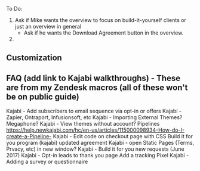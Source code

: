 To Do:
1. Ask if Mike wants the overview to focus on build-it-yourself clients or just an overview in general 
	- Ask if he wants the Download Agreement button in the overview.
2. 

<!-- ## Overview


## Kajabi Basics

### Step One - Getting Started
https://help.newkajabi.com/hc/en-us/articles/115002751447-Step-1-Getting-Started

### Step Two - Creating Your First Landing Page
https://help.newkajabi.com/hc/en-us/articles/115002752147-Step-2-Creating-Your-First-Landing-Page

### Step Three - Creating Your First Product or Course
https://help.newkajabi.com/hc/en-us/articles/115002752307-Step-3-Creating-Your-First-Product-or-Course

### Step Four - Sell Your First Product or Course
https://help.newkajabi.com/hc/en-us/articles/115002752347-Step-4-Sell-Your-First-Product-or-Course

### Step Five - Setting Up Your First Site
https://help.newkajabi.com/hc/en-us/articles/115002752367-Step-5-Setting-Up-Your-First-Site -->


<!-- ## Payment System
Options to Connect Stripe account
How to Create a Stripe Account to connect to Kajabi
Kajabi - Use PayPal for payments/Sales (not finished)
Stripe, Kajabi - How can I get an email when a payment goes through? -->

<!-- ## Domain Forwarding
Kajabi - Complete steps to forwarding a domain from Go Daddy to Kajab
 -->

## Customization

<!-- Items needed for email (contact address for broadcast footers, small transparent logo around 150px for top of emails (optional), ) -->



<!-- View User theme examples https://newkajabi.com/heroes.html -->

<!-- Remove Powered by Kajabi -->


<!-- ## Calender Integration
Kajabi - How to embed Calendly calendar -->


## FAQ (add link to Kajabi walkthroughs) - These are from my Zendesk macros (all of these won't be on public guide)
Kajabi - Add subscribers to email sequence via opt-in or offers
Kajabi - Zapier, Ontraport, Infusionsoft, etc
Kajabi - Importing External Themes? Megaphone?
Kajabi - View themes without account?
Pipelines https://help.newkajabi.com/hc/en-us/articles/115000098934-How-do-I-create-a-Pipeline-
Kajabi - Edit code on checkout page with CSS
Build it for you program (kajabi) updated agreement
Kajabi - open Static Pages (Terms, Prvacy, etc) in new window?
Kajabi - Build it for you new requests (June 2017)
Kajabi - Opt-in leads to thank you page
Add a tracking Pixel
Kajabi - Adding a survey or questionnaire 




<!-- ## Kajabi Help Center

To search Kajabi's Help Center for answers to frequently asked questions, visit for https://help.newkajabi.com/hc/en-us and type keywords into the search box. Articles, guides, and tutorials written by Kajabi will appear if there is an answer for your question.

Reminder: You agreed that you will <strong>NOT</strong> contact Kajabi support. If you do so, you understand that you may have your account with us terminated and this agreement canceled. If you want the ability to contact Kajabi support, you should <em>enroll with your own Kajabi account</em> and not enroll into this build-it-for-you-program, so you can build the technical aspects of your funnel on your own with Kajabi's support desk assisting. -->
